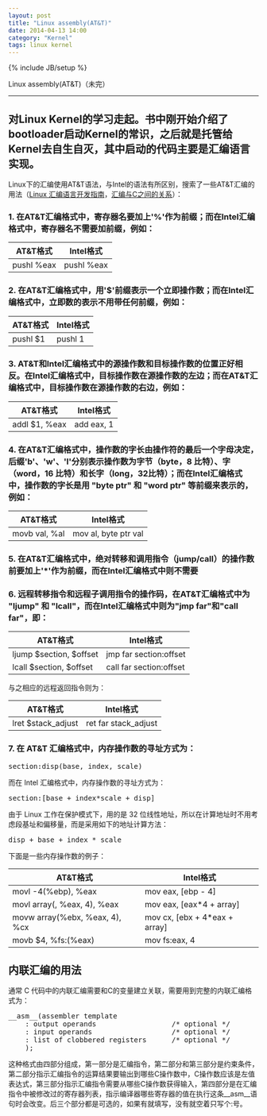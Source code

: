 ```yaml
---
layout: post
title: "Linux assembly(AT&T)"
date: 2014-04-13 14:00
category: "Kernel"
tags: linux kernel
---
```

{% include JB/setup %}

Linux assembly(AT&T)（未完）

------

## 对Linux Kernel的学习走起。书中刚开始介绍了bootloader启动Kernel的常识，之后就是托管给Kernel去自生自灭，其中启动的代码主要是汇编语言实现。
Linux下的汇编使用AT&T语法，与Intel的语法有所区别，搜索了一些AT&T汇编的用法（[Linux 汇编语言开发指南][1]，[汇编与C之间的关系][2]）：

### 1. 在AT&T汇编格式中，寄存器名要加上'%'作为前缀；而在Intel汇编格式中，寄存器名不需要加前缀，例如：

AT&T格式   |Intel格式
-----------|----------
pushl %eax |pushl %eax

### 2. 在AT&T汇编格式中，用'$'前缀表示一个立即操作数；而在Intel汇编格式中，立即数的表示不用带任何前缀，例如：

AT&T格式|Intel格式
--------|---------
pushl $1|pushl 1

### 3. AT&T和Intel汇编格式中的源操作数和目标操作数的位置正好相反。在Intel汇编格式中，目标操作数在源操作数的左边；而在AT&T汇编格式中，目标操作数在源操作数的右边，例如：

AT&T格式      |Intel格式
--------------|----------
addl $1, %eax |add eax, 1

### 4. 在AT&T汇编格式中，操作数的字长由操作符的最后一个字母决定，后缀'b'、'w'、'l'分别表示操作数为字节（byte，8 比特）、字（word，16 比特）和长字（long，32比特）；而在Intel汇编格式中，操作数的字长是用 "byte ptr" 和 "word ptr" 等前缀来表示的，例如：

AT&T格式      |Intel格式
--------------|--------------------
movb val, %al |mov al, byte ptr val

### 5. 在AT&T汇编格式中，绝对转移和调用指令（jump/call）的操作数前要加上'*'作为前缀，而在Intel汇编格式中则不需要

### 6. 远程转移指令和远程子调用指令的操作码，在AT&T汇编格式中为 "ljump" 和 "lcall"，而在Intel汇编格式中则为"jmp far"和"call far"，即：

AT&T格式                |Intel格式
------------------------|-----------------------
ljump $section, $offset |jmp far section:offset
lcall $section, $offset |call far section:offset

与之相应的远程返回指令则为：

AT&T格式           |Intel格式
-------------------|-----------------------
lret $stack_adjust |ret far stack_adjust

### 7. 在 AT&T 汇编格式中，内存操作数的寻址方式为：

<pre>section:disp(base, index, scale)</pre>

而在 Intel 汇编格式中，内存操作数的寻址方式为：

<pre>section:[base + index*scale + disp]</pre>

由于 Linux 工作在保护模式下，用的是 32 位线性地址，所以在计算地址时不用考虑段基址和偏移量，而是采用如下的地址计算方法：

<pre>disp + base + index * scale</pre>

下面是一些内存操作数的例子：

AT&T格式                       |Intel格式
-------------------------------|-----------------------------
movl -4(%ebp), %eax            |mov eax, [ebp - 4]
movl array(, %eax, 4), %eax    |mov eax, [eax*4 + array]
movw array(%ebx, %eax, 4), %cx |mov cx, [ebx + 4*eax + array]
movb $4, %fs:(%eax)            |mov fs:eax, 4

## 内联汇编的用法
通常 C 代码中的内联汇编需要和C的变量建立关联，需要用到完整的内联汇编格式为：

<pre>
__asm__(assembler template 
	: output operands                  /* optional */
	: input operands                   /* optional */
	: list of clobbered registers      /* optional */
	);
</pre>

这种格式由四部分组成，第一部分是汇编指令，第二部分和第三部分是约束条件，第二部分指示汇编指令的运算结果要输出到哪些C操作数中，C操作数应该是左值表达式，第三部分指示汇编指令需要从哪些C操作数获得输入，第四部分是在汇编指令中被修改过的寄存器列表，指示编译器哪些寄存器的值在执行这条__asm__语句时会改变。后三个部分都是可选的，如果有就填写，没有就空着只写个:号。

[1]:https://www.ibm.com/developerworks/cn/linux/l-assembly/
[2]:http://learn.akae.cn/media/ch19s05.html